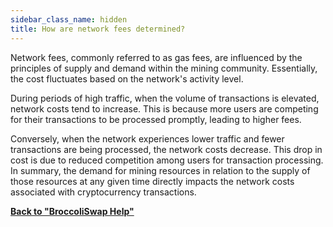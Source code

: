 ```yaml
---
sidebar_class_name: hidden
title: How are network fees determined?
---
```


Network fees, commonly referred to as gas fees, are influenced by the principles of supply and demand within the mining community. Essentially, the cost fluctuates based on the network's activity level.


During periods of high traffic, when the volume of transactions is elevated, network costs tend to increase. This is because more users are competing for their transactions to be processed promptly, leading to higher fees.


Conversely, when the network experiences lower traffic and fewer transactions are being processed, the network costs decrease. This drop in cost is due to reduced competition among users for transaction processing.
In summary, the demand for mining resources in relation to the supply of those resources at any given time directly impacts the network costs associated with cryptocurrency transactions.


**[Back to "BroccoliSwap Help"](/docs/090-Help-Centre/020-Broccoliswap/001-Index.md)**
